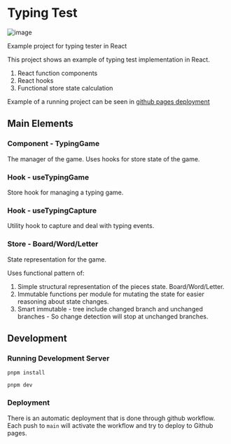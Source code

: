 # Typing Test

![image](https://user-images.githubusercontent.com/17731302/199082253-205c5b86-2449-4243-a3da-8796efd2941c.png)

Example project for typing tester in React

This project shows an example of typing test implementation in React.

1. React function components
1. React hooks
1. Functional store state calculation

Example of a running project can be seen in [github pages deployment](https://elpddev.github.io/typing-test/)

## Main Elements

### Component - TypingGame

The manager of the game. Uses hooks for store state of the game.

### Hook - useTypingGame

Store hook for managing a typing game.

### Hook - useTypingCapture

Utility hook to capture and deal with typing events.

### Store - Board/Word/Letter

State representation for the game.

Uses functional pattern of:

1. Simple structural representation of the pieces state. Board/Word/Letter.
1. Immutable functions per module for mutating the state for easier reasoning about state changes.
1. Smart immutable - tree include changed branch and unchanged branches - So change detection will stop at unchanged branches.

## Development

### Running Development Server

```shell
pnpm install
```

```shell
pnpm dev
```

### Deployment

There is an automatic deployment that is done through github workflow. Each push to `main` will activate the workflow and try to deploy to Github pages.
